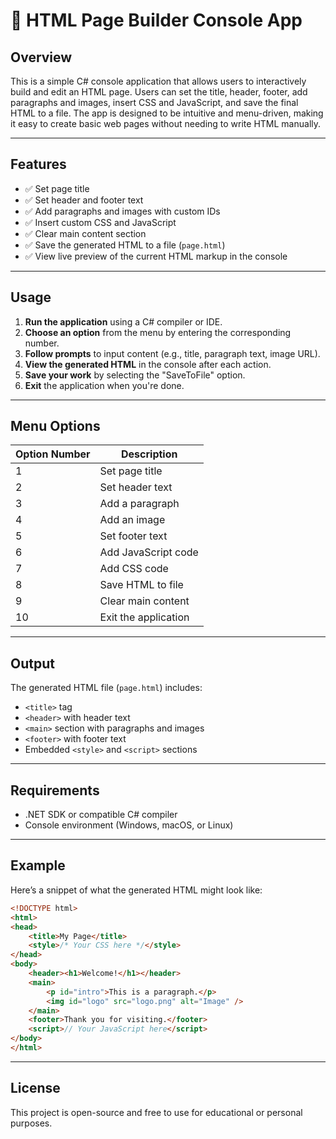 
# 🧾 HTML Page Builder Console App

## Overview

This is a simple C# console application that allows users to interactively build and edit an HTML page. Users can set the title, header, footer, add paragraphs and images, insert CSS and JavaScript, and save the final HTML to a file. The app is designed to be intuitive and menu-driven, making it easy to create basic web pages without needing to write HTML manually.

---

## Features

- ✅ Set page title
- ✅ Set header and footer text
- ✅ Add paragraphs and images with custom IDs
- ✅ Insert custom CSS and JavaScript
- ✅ Clear main content section
- ✅ Save the generated HTML to a file (`page.html`)
- ✅ View live preview of the current HTML markup in the console

---

## Usage

1. **Run the application** using a C# compiler or IDE.
2. **Choose an option** from the menu by entering the corresponding number.
3. **Follow prompts** to input content (e.g., title, paragraph text, image URL).
4. **View the generated HTML** in the console after each action.
5. **Save your work** by selecting the "SaveToFile" option.
6. **Exit** the application when you're done.

---

## Menu Options

| Option Number | Description              |
|---------------|--------------------------|
| 1             | Set page title           |
| 2             | Set header text          |
| 3             | Add a paragraph          |
| 4             | Add an image             |
| 5             | Set footer text          |
| 6             | Add JavaScript code      |
| 7             | Add CSS code             |
| 8             | Save HTML to file        |
| 9             | Clear main content       |
| 10            | Exit the application     |

---

## Output

The generated HTML file (`page.html`) includes:

- `<title>` tag
- `<header>` with header text
- `<main>` section with paragraphs and images
- `<footer>` with footer text
- Embedded `<style>` and `<script>` sections

---

## Requirements

- .NET SDK or compatible C# compiler
- Console environment (Windows, macOS, or Linux)

---

## Example

Here’s a snippet of what the generated HTML might look like:

```html
<!DOCTYPE html>
<html>
<head>
    <title>My Page</title>
    <style>/* Your CSS here */</style>
</head>
<body>
    <header><h1>Welcome!</h1></header>
    <main>
        <p id="intro">This is a paragraph.</p>
        <img id="logo" src="logo.png" alt="Image" />
    </main>
    <footer>Thank you for visiting.</footer>
    <script>// Your JavaScript here</script>
</body>
</html>
```

---

## License

This project is open-source and free to use for educational or personal purposes.

